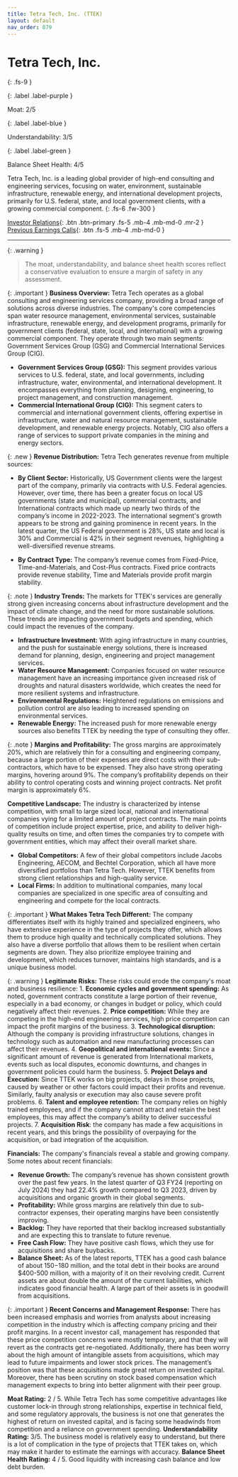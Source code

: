 ```yaml
---
title: Tetra Tech, Inc. (TTEK)
layout: default
nav_order: 879
---
```


# Tetra Tech, Inc.
{: .fs-9 }

{: .label .label-purple }

Moat: 2/5

{: .label .label-blue }

Understandability: 3/5

{: .label .label-green }

Balance Sheet Health: 4/5

Tetra Tech, Inc. is a leading global provider of high-end consulting and engineering services, focusing on water, environment, sustainable infrastructure, renewable energy, and international development projects, primarily for U.S. federal, state, and local government clients, with a growing commercial component.
{: .fs-6 .fw-300 }

[Investor Relations](https://www.google.com/search?q=TTEK+investor+relations){: .btn .btn-primary .fs-5 .mb-4 .mb-md-0 .mr-2 }
[Previous Earnings Calls](https://discountingcashflows.com/company/TTEK/transcripts/){: .btn .fs-5 .mb-4 .mb-md-0 }

---

{: .warning }
>The moat, understandability, and balance sheet health scores reflect a conservative evaluation to ensure a margin of safety in any assessment.



{: .important }
**Business Overview:** Tetra Tech operates as a global consulting and engineering services company, providing a broad range of solutions across diverse industries. The company's core competencies span water resource management, environmental services, sustainable infrastructure, renewable energy, and development programs, primarily for government clients (federal, state, local, and international) with a growing commercial component. They operate through two main segments: Government Services Group (GSG) and Commercial International Services Group (CIG).

*   **Government Services Group (GSG):** This segment provides various services to U.S. federal, state, and local governments, including infrastructure, water, environmental, and international development. It encompasses everything from planning, designing, engineering, to project management, and construction management.  
*    **Commercial International Group (CIG):** This segment caters to commercial and international government clients, offering expertise in infrastructure, water and natural resource management, sustainable development, and renewable energy projects. Notably, CIG also offers a range of services to support private companies in the mining and energy sectors.

{: .new }
**Revenue Distribution:**
Tetra Tech generates revenue from multiple sources:

*   **By Client Sector:** Historically, US Government clients were the largest part of the company, primarily via contracts with U.S. Federal agencies. However, over time, there has been a greater focus on local US governments (state and municipal), commercial contracts, and International contracts which made up nearly two thirds of the company’s income in 2022-2023. The international segment's growth appears to be strong and gaining prominence in recent years. In the latest quarter, the US Federal government is 28%, US state and local is 30% and Commercial is 42% in their segment revenues, highlighting a well-diversified revenue streams.

*   **By Contract Type:** The company’s revenue comes from Fixed-Price, Time-and-Materials, and Cost-Plus contracts. Fixed price contracts provide revenue stability, Time and Materials provide profit margin stability.

{: .note }
**Industry Trends:** The markets for TTEK's services are generally strong given increasing concerns about infrastructure development and the impact of climate change, and the need for more sustainable solutions.  These trends are impacting government budgets and spending, which could impact the revenues of the company.

*   **Infrastructure Investment:** With aging infrastructure in many countries, and the push for sustainable energy solutions, there is increased demand for planning, design, engineering and project management services.
*   **Water Resource Management:** Companies focused on water resource management have an increasing importance given increased risk of droughts and natural disasters worldwide, which creates the need for more resilient systems and infrastructure. 
*   **Environmental Regulations:** Heightened regulations on emissions and pollution control are also leading to increased spending on environmental services.
*   **Renewable Energy:** The increased push for more renewable energy sources also benefits TTEK by needing the type of consulting they offer.

{: .note }
**Margins and Profitability:** The gross margins are approximately 20%, which are relatively thin for a consulting and engineering company, because a large portion of their expenses are direct costs with their sub-contractors, which have to be expensed. They also have strong operating margins, hovering around 9%. The company’s profitability depends on their ability to control operating costs and winning project contracts. Net profit margin is approximately 6%.

**Competitive Landscape:** The industry is characterized by intense competition, with small to large sized local, national and international companies vying for a limited amount of project contracts. The main points of competition include project expertise, price, and ability to deliver high-quality results on time, and often times the companies try to compete with government entities, which may affect their overall market share. 

*   **Global Competitors:** A few of their global competitors include Jacobs Engineering, AECOM, and Bechtel Corporation, which all have more diversified portfolios than Tetra Tech. However, TTEK benefits from strong client relationships and high-quality service.
*   **Local Firms:** In addition to multinational companies, many local companies are specialized in one specific area of consulting and engineering and compete for the local contracts.

{: .important }
**What Makes Tetra Tech Different:** The company differentiates itself with its highly trained and specialized engineers, who have extensive experience in the type of projects they offer, which allows them to produce high quality and technically complicated solutions. They also have a diverse portfolio that allows them to be resilient when certain segments are down. They also prioritize employee training and development, which reduces turnover, maintains high standards, and is a unique business model.

{: .warning }
**Legitimate Risks:** These risks could erode the company's moat and business resilience:
    1. **Economic cycles and government spending:** As noted, government contracts constitute a large portion of their revenue, especially in a bad economy, or changes in budget or policy, which could negatively affect their revenues.
    2.  **Price competition:** While they are competing in the high-end engineering services, high price competition can impact the profit margins of the business. 
    3. **Technological disruption:** Although the company is providing infrastructure solutions, changes in technology such as automation and new manufacturing processes can affect their revenues.
    4.   **Geopolitical and international events:** Since a significant amount of revenue is generated from International markets, events such as local disputes, economic downturns, and changes in government policies could harm the business.
    5.   **Project Delays and Execution:** Since TTEK works on big projects, delays in those projects, caused by weather or other factors could impact their profits and revenue. Similarly, faulty analysis or execution may also cause severe profit problems. 
    6.   **Talent and employee retention:** The company relies on highly trained employees, and if the company cannot attract and retain the best employees, this may affect the company’s ability to deliver successful projects.
    7.   **Acquisition Risk**: the company has made a few acquisitions in recent years, and this brings the possibility of overpaying for the acquisition, or bad integration of the acquisition. 

**Financials:**
The company's financials reveal a stable and growing company.  Some notes about recent financials:

*   **Revenue Growth:** The company’s revenue has shown consistent growth over the past few years. In the latest quarter of Q3 FY24 (reporting on July 2024) they had 22.4% growth compared to Q3 2023, driven by acquisitions and organic growth in their global segments. 
*   **Profitability:** While gross margins are relatively thin due to sub-contractor expenses, their operating margins have been consistently improving. 
*    **Backlog:** They have reported that their backlog increased substantially and are expecting this to translate to future revenue. 
*   **Free Cash Flow:** They have positive cash flows, which they use for acquisitions and share buybacks.
*   **Balance Sheet:** As of the latest reports, TTEK has a good cash balance of about $150-$180 million, and the total debt in their books are around $400-500 million, with a majority of it on their revolving credit. Current assets are about double the amount of the current liabilities, which indicates good financial health. A large part of their assets is in goodwill from acquisitions.

{: .important }
**Recent Concerns and Management Response:** There has been increased emphasis and worries from analysts about increasing competition in the industry which is affecting company pricing and their profit margins. In a recent investor call, management has responded that these price competition concerns were mostly temporary, and that they will revert as the contracts get re-negotiated. Additionally, there has been worry about the high amount of intangible assets from acquisitions, which may lead to future impairments and lower stock prices. The management’s position was that these acquisitions made great return on invested capital. Moreover, there has been scrutiny on stock based compensation which management expects to bring into better alignment with their peer group.
 
**Moat Rating:**  2 / 5. While Tetra Tech has some competitive advantages like customer lock-in through strong relationships, expertise in technical field, and some regulatory approvals, the business is not one that generates the highest of return on invested capital, and is facing some headwinds from competition and a reliance on government spending. 
**Understandability Rating:** 3/5. The business model is relatively easy to understand, but there is a lot of complication in the type of projects that TTEK takes on, which may make it harder to estimate the earnings with accuracy.
**Balance Sheet Health Rating:** 4 / 5. Good liquidity with increasing cash balance and low debt burden.

